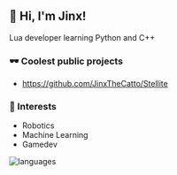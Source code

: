 ## 👋 Hi, I'm Jinx!

Lua developer learning Python and C++

### 🕶 Coolest public projects
- https://github.com/JinxTheCatto/Stellite

### 🤖 Interests
- Robotics
- Machine Learning
- Gamedev

![languages](https://readme-badges-delta.vercel.app/api/top-langs/?username=JinxTheCatto&theme=transparent&custom_title=Used%20languages&hide_border=false&layout=compact&hide=)
